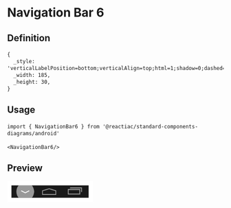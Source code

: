 # Navigation Bar 6

## Definition

```
{
  _style: 'verticalLabelPosition=bottom;verticalAlign=top;html=1;shadow=0;dashed=0;strokeWidth=2;shape=mxgraph.android.navigation_bar_6;fillColor=#1A1A1A;strokeColor=#999999;sketch=0;',
  _width: 185,
  _height: 30,
}
```

## Usage

```
import { NavigationBar6 } from '@reactiac/standard-components-diagrams/android'

<NavigationBar6/>
```

## Preview

<img src="./navigation-bar-6.png" width="200"/>
